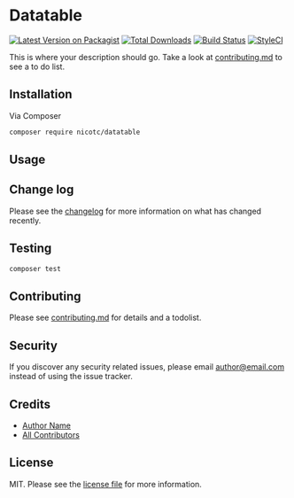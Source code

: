 # Datatable

[![Latest Version on Packagist][ico-version]][link-packagist]
[![Total Downloads][ico-downloads]][link-downloads]
[![Build Status][ico-travis]][link-travis]
[![StyleCI][ico-styleci]][link-styleci]

This is where your description should go. Take a look at [contributing.md](contributing.md) to see a to do list.

## Installation

Via Composer

```bash
composer require nicotc/datatable
```

## Usage

## Change log

Please see the [changelog](changelog.md) for more information on what has changed recently.

## Testing

```bash
composer test
```

## Contributing

Please see [contributing.md](contributing.md) for details and a todolist.

## Security

If you discover any security related issues, please email author@email.com instead of using the issue tracker.

## Credits

- [Author Name][link-author]
- [All Contributors][link-contributors]

## License

MIT. Please see the [license file](license.md) for more information.

[ico-version]: https://img.shields.io/packagist/v/nicotc/datatable.svg?style=flat-square
[ico-downloads]: https://img.shields.io/packagist/dt/nicotc/datatable.svg?style=flat-square
[ico-travis]: https://img.shields.io/travis/nicotc/datatable/master.svg?style=flat-square
[ico-styleci]: https://styleci.io/repos/12345678/shield

[link-packagist]: https://packagist.org/packages/nicotc/datatable
[link-downloads]: https://packagist.org/packages/nicotc/datatable
[link-travis]: https://travis-ci.org/nicotc/datatable
[link-styleci]: https://styleci.io/repos/12345678
[link-author]: https://github.com/nicotc
[link-contributors]: ../../contributors

